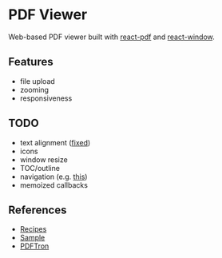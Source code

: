 # PDF Viewer

Web-based PDF viewer built with [react-pdf](https://github.com/wojtekmaj/react-pdf) and [react-window](https://github.com/bvaughn/react-window).

## Features

- file upload
- zooming
- responsiveness

## TODO

- text alignment ([fixed](https://github.com/wojtekmaj/react-pdf/issues/332#issuecomment-469037713))
- icons
- window resize
- TOC/outline
- navigation (e.g. [this](https://github.com/wojtekmaj/react-pdf/issues/327#issuecomment-453009278))
- memoized callbacks

## References

- [Recipes](https://github.com/wojtekmaj/react-pdf/wiki/Recipes)
- [Sample](https://github.com/michaeldzjap/react-pdf-sample)
- [PDFTron](https://www.pdftron.com/webviewer/demo/)
